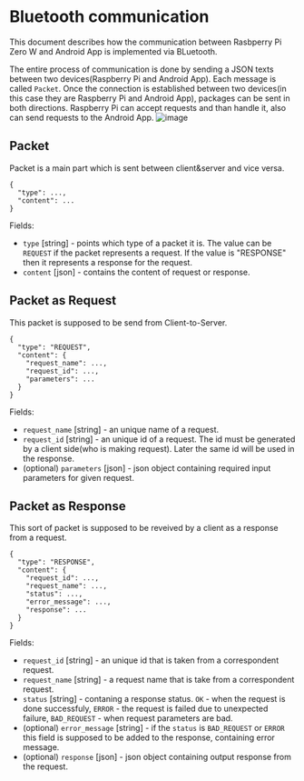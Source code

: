 # Bluetooth communication
This document describes how the communication between Rasbperry Pi Zero W and Android App is implemented via BLuetooth.

The entire process of communication is done by sending a JSON texts between two devices(Raspberry Pi and Android App). Each message is called `Packet`. Once the connection is established between two devices(in this case they are Raspberry Pi and Android App), packages can be sent in both directions. Raspberry Pi can accept requests and than handle it, also can send requests to the Android App.
![image](https://user-images.githubusercontent.com/39415360/135327957-4e9222cf-fe4f-478e-a888-0e3d026f421e.png)

## Packet
Packet is a main part which is sent between client&server and vice versa.
``` 
{
  "type": ...,
  "content": ...
}
```
Fields:
* `type` [string] - points which type of a packet it is. The value can be `REQUEST` if the packet represents a request. If the value is "RESPONSE" then it represents a response for the request.
* `content` [json] - contains the content of request or response.

## Packet as Request
This packet is supposed to be send from Client-to-Server.
``` 
{
  "type": "REQUEST",
  "content": {
    "request_name": ...,
    "request_id": ...,
    "parameters": ...
  }
}
```
Fields:
* `request_name` [string] - an unique name of a request.
* `request_id` [string] - an unique id of a request. The id must be generated by a client side(who is making request). Later the same id will be used in the response.
* (optional) `parameters` [json] - json object containing required input parameters for given request.

## Packet as Response
This sort of packet is supposed to be reveived by a client as a response from a request.
``` 
{
  "type": "RESPONSE",
  "content": {
    "request_id": ...,
    "request_name": ...,
    "status": ...,
    "error_message": ...,
    "response": ...
  }
}
```
Fields:
* `request_id` [string] - an unique id that is taken from a correspondent request.
* `request_name` [string] - a request name that is take from a correspondent request.
* `status` [string] - contaning a response status. `OK` - when the request is done successfuly, `ERROR` - the request is failed due to unexpected failure, `BAD_REQUEST` - when request parameters are bad.
* (optional) `error_message` [string] - if the `status` is `BAD_REQUEST` or `ERROR` this field is supposed to be added to the response, containing error message.
* (optional) `response` [json] - json object containing output response from the request.
